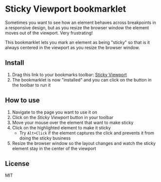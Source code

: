 # Sticky Viewport bookmarklet

Sometimes you want to see how an element behaves across breakpoints in a
responsive design, but as you resize the browser window the element moves out of
the viewport. Very frustrating!

This bookmarklet lets you mark an element as being "sticky" so that is it always
centered in the viewport as you resize the browser window.

## Install

1. Drag this link to your bookmarks toolbar: [Sticky Viewport][bookmarklet-url]
2. The bookmarklet is now "installed" and you can click on the button in the
   toolbar to run it

[bookmarklet-url]: javascript:(function()%7Bfunction%20t(t%2Ce%2Ci%2Cn)%7Be%5B(t%3F%22add%22%3A%22remove%22)%2B%22EventListener%22%5D(i%2Cn%2C!1)%7Dfunction%20e(t)%7Breturn%20B%3FB(t)%3AsetTimeout(t%2C1e3%2F60)%7Dfunction%20i(t)%7BS%3FS(t)%3AclearTimeout(t)%7Dfunction%20n(t)%7Bt.stopPropagation()%2Cw.picking%3Fs()%3Aw.sticky%26%26u()%7Dfunction%20o(t)%7Bw.picking%26%26t.keyCode%3D%3D%3DD%26%26k()%7Dfunction%20r(t)%7Bw.picking%26%26t.keyCode%3D%3D%3D_%3Fs()%3At.keyCode%3D%3D%3DD%26%26x()%7Dfunction%20l()%7BE%26%26i(E)%2CE%3De(f)%7Dfunction%20a()%7Bw.picking%3D!0%2CP.textContent%3D%22Cancel%20picking%22%2CH.appendChild(q)%2CH.appendChild(P)%2Ct(1%2CH%2C%22mousemove%22%2Cm)%2Ct(1%2CH%2C%22click%22%2Cp)%2Ct(1%2Cb%2C%22keydown%22%2Co)%2Ct(1%2Cb%2C%22keyup%22%2Cr)%7Dfunction%20s()%7Bw.picking%3D!1%2Cc()%2Ch()%2Cw.sticky%3FP.textContent%3D%22Unsticky%22%3AH.removeChild(P)%7Dfunction%20c()%7Bt(0%2CH%2C%22mousemove%22%2Cm)%2Ct(0%2CH%2C%22click%22%2Cp)%2Ct(0%2Cb%2C%22keydown%22%2Co)%2Ct(0%2Cb%2C%22keyup%22%2Cr)%7Dfunction%20p(e)%7Bvar%20i%3De.target%3Be.preventDefault()%2Ce.stopImmediatePropagation()%2Ci!%3D%3DH%26%26(w.picking%3D!1%2Cw.sticky%7C%7C(w.sticky%3D!0%2Ct(1%2Cb%2C%22resize%22%2Cl))%2CT%3Di%3D%3D%3Dq%3FA%3Ai%2Cc()%2Cx()%2Ch()%2CP.textContent%3D%22Unsticky%22)%7Dfunction%20u()%7Bw.sticky%3D!1%2CT%3Dnull%2Ct(0%2Cb%2C%22resize%22%2Cl)%2CH.removeChild(P)%7Dfunction%20f()%7Bvar%20t%2Ce%2Ci%2Cn%2Co%2Cr%2Cl%3DT%2Ca%3DT%3Bif(%22fixed%22%3D%3D%3Db.getComputedStyle(l).position)t%3Dl.offsetTop%2BH.scrollTop%2Ce%3Dl.offsetHeight%2CH.scrollTop%3DMath.round(t-(b.innerHeight-e)%2F2)%3Belse%20for(%3Bl%26%26l!%3D%3DH%26%26(i%3Dl.parentElement)%3B)n%3Di%3D%3D%3DH%3Fb.innerHeight%3Ai.clientHeight%2Cn%3Ci.scrollHeight%26%26(o%3Di.scrollTop%2Cr%3Do%2B(o%3E0%3F-1%3A1)%2Ci.scrollTop%3Dr%2Ci.scrollTop%3D%3D%3Dr%26%26(i.scrollTop%3D0%2Ct%3Dd(a)-d(i)%2Ce%3Da.offsetHeight%2Ci.scrollTop%3Dt%2Be%2F2-n%2F2%2Ca%3Di))%2Cl%3Di%3BE%3Dnull%7Dfunction%20d(t)%7Bfor(var%20e%3D0%3Bt%3B)e%2B%3Dt.offsetTop%2Ct%3Dt.offsetParent%3Breturn%20e%7Dfunction%20h()%7Bv(q%2Cq%2C%7Btop%3A-20%2Cleft%3A-20%2Cwidth%3A40%2Cheight%3A40%7D)%2Cy(%220%22)%2CsetTimeout(function()%7BH.removeChild(q)%2CR.display%3D%22none%22%2Cw.highlighting%3D!1%7D%2CU)%7Dfunction%20m(t)%7Bvar%20n%3Dt.target%3Bn!%3D%3DA%26%26n!%3D%3DH%26%26n!%3D%3Dq%26%26n!%3D%3DP%26%26(A%3Dn%2Cz%26%26i(z)%2Cz%3De(g))%7Dfunction%20g()%7Bv(q%2CA%2C%7B%7D)%2Cw.highlighting%7C%7C(w.highlighting%3D!0%2CR.display%3D%22block%22%2Ce(y))%2Cz%3Dnull%7Dfunction%20k()%7BR.pointerEvents%3D%22%22%2Cy(%221%22)%7Dfunction%20x()%7BR.pointerEvents%3D%22none%22%2Cy()%7Dfunction%20y(t)%7BR.opacity%3D%22string%22%3D%3Dtypeof%20t%3Ft%3A%220.5%22%7Dfunction%20v(t%2Ce%2Ci)%7Bvar%20n%3De.getBoundingClientRect()%2Co%3Dt.style%3Bo.top%3Dn.top%2B(i.top%7C%7C0)%2B%22px%22%2Co.left%3Dn.left%2B(i.left%7C%7C0)%2B%22px%22%2Co.width%3Dn.width%2B(i.width%7C%7C0)%2B%22px%22%2Co.height%3Dn.height%2B(i.height%7C%7C0)%2B%22px%22%7Dvar%20b%3Dwindow%2CC%3D%22_SVB_%22%2Cw%3Db%5BC%5D%3Db%5BC%5D%7C%7C%7Binitialized%3A!1%2Cpicking%3A!1%2Csticky%3A!1%2Chighlighting%3A!1%7D%3Bif(!w.picking)%7Bif(w.initialized)return%20void%20w.pickElement()%3Bvar%20T%2CA%2Cz%2CE%2CF%3Db.document%2CH%3DF.body%2Cq%3DF.createElement(%22div%22)%2CR%3Dq.style%2CP%3DF.createElement(%22button%22)%2CB%3DrequestAnimationFrame%7C%7CwebkitRequestAnimationFrame%7C%7CmozRequestAnimationFrame%7C%7CmsRequestAnimationFrame%2CS%3DcancelAnimationFrame%7C%7CwebkitCancelAnimationFrame%7C%7CmozCancelAnimationFrame%7C%7CmsCancelAnimationFrame%2CU%3D350%2C_%3D27%2CD%3D18%2CI%3D%22z-index%3A999999999%3Bposition%3Afixed%3B-webkit-transform%3Atranslate3d(0%2C0%2C0)%3B-moz-transform%3Atranslate3d(0%2C0%2C0)%3Btransform%3Atranslate3d(0%2C0%2C0)%3Bcursor%3Apointer%3Bborder-radius%3A3px%3B%22%3Bq.setAttribute(%22style%22%2C%22-webkit-transition%3Aall%20%22%2BU%2F1e3%2B%22s%20ease-out%3Btransition%3Aall%20%22%2BU%2F1e3%2B%22s%20ease-out%3Bdisplay%3Anone%3Bpointer-events%3Anone%3Bopacity%3A0%3Bbackground%3Ahsla(199%2C100%25%2C55%25%2C.4)%3Bborder%3A1px%20solid%20hsla(199%2C100%25%2C55%25%2C.6)%3Bbox-shadow%3A0%200%206px%20hsla(199%2C100%25%2C55%25%2C.4)%2Cinset%200%200%2015px%20hsla(199%2C100%25%2C55%25%2C.14)%3B%22%2BI)%2CP.setAttribute(%22style%22%2C%22top%3A15px%3Bleft%3A15px%3Bcolor%3A%23fee%3Bbackground%3Ahsl(199%2C100%25%2C55%25)%3Bborder%3A1px%20solid%20hsl(199%2C85%25%2C35%25)%3Bbox-shadow%3A0%201px%205px%20hsla(199%2C100%25%2C20%25%2C.4)%2Cinset%200%20-1px%203px%201px%20rgba(0%2C0%2C0%2C.15)%3Btext-shadow%3A0%201px%202px%20rgba(0%2C0%2C0%2C.2)%3B%22%2BI)%2Ct(1%2CP%2C%22click%22%2Cn)%2Ca()%2Cw.initialized%3D!0%2Cw.pickElement%3Da%7D%7D())

## How to use

1. Navigate to the page you want to use it on
2. Click on the _Sticky Viewport_ button in your toolbar
3. Move your mouse over the element that want to make sticky
4. Click on the highlighted element to make it sticky
    * Try `Alt+Click` if the element captures the click and prevents it from 
    doing the sticky business
5. Resize the browser window so the layout changes and watch the sticky element
   stay in the center of the viewport

## License

MIT
